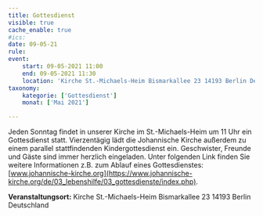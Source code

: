```yaml
---
title: Gottesdienst
visible: true
cache_enable: true
#ics: 
date: 09-05-21
rule: 
event:
	start: 09-05-2021 11:00
	end: 09-05-2021 11:30
	location: 'Kirche St.-Michaels-Heim Bismarkallee 23 14193 Berlin Deutschland'
taxonomy:
	kategorie: ['Gottesdienst']
	monat: ['Mai 2021']

---
```

Jeden Sonntag findet in unserer Kirche im St.-Michaels-Heim um 11 Uhr ein Gottesdienst statt. Vierzentägig lädt die Johannische Kirche außerdem zu einem parallel stattfindenden Kindergottesdienst ein. Geschwister, Freunde und Gäste sind immer herzlich eingeladen. 
Unter folgenden Link finden Sie weitere Informationen z.B. zum Ablauf eines Gottesdienstes: [www.johannische-kirche.org](https://www.johannische-kirche.org/de/03_lebenshilfe/03_gottesdienste/index.php).



**Veranstaltungsort:** Kirche St.-Michaels-Heim Bismarkallee 23 14193 Berlin Deutschland

